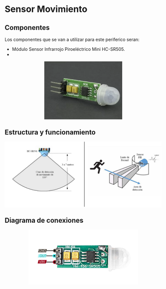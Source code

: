 
# Sensor Movimiento

## Componentes
Los componentes que se van a utilizar para este periferico seran:

- Módulo Sensor Infrarrojo Piroeléctrico Mini HC-SR505.
- 
<p align="center">
  <img src="/Perifericos/SensorMov/componentesPIR.png" align="center" width = 250>
</p>

## Estructura y funcionamiento

<p align="center">
  <img src="/Perifericos/SensorMov/estyfuncSensorMov.png" align="center" width = 850>
</p>

## Diagrama de conexiones

<p align="center">
  <img src="/Perifericos/SensorMov/conexionesPIR.png" align="center" width = 350>
</p>
